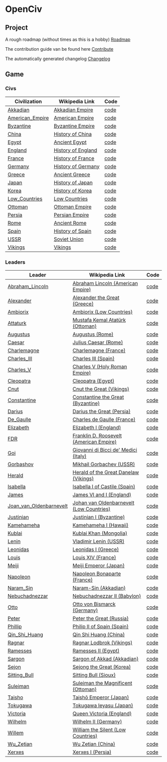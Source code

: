 
# OpenCiv

## Project

A rough roadmap (without times as this is a hobby) [Roadmap](meta/roadmap.md)

The contribution guide van be found here [Contribute](CONTRIBUTE.md)

The automatically generated changelog [Changelog](CHANGELOG.md)

## Game

### Civs

| Civilization | Wikipedia Link | Code |
|--------------|----------------|------|
| [Akkadian](openciv/meta/ideas/civs/akkadian.md) | [Akkadian Empire](https://en.wikipedia.org/wiki/Akkadian_Empire) | [code](openciv/gameplay/civilization/akkadian.py) |
| [American_Empire](openciv/meta/ideas/civs/american_empire.md) | [American Empire](https://en.wikipedia.org/wiki/American_Empire) | [code](openciv/gameplay/civilization/american_empire.py) |
| [Byzantine](openciv/meta/ideas/civs/byzantine.md) | [Byzantine Empire](https://en.wikipedia.org/wiki/Byzantine_Empire) | [code](openciv/gameplay/civilization/byzantine.py) |
| [China](openciv/meta/ideas/civs/china.md) | [History of China](https://en.wikipedia.org/wiki/History_of_China) | [code](openciv/gameplay/civilization/china.py) |
| [Egypt](openciv/meta/ideas/civs/egypt.md) | [Ancient Egypt](https://en.wikipedia.org/wiki/Ancient_Egypt) | [code](openciv/gameplay/civilization/egypt.py) |
| [England](openciv/meta/ideas/civs/england.md) | [History of England](https://en.wikipedia.org/wiki/History_of_England) | [code](openciv/gameplay/civilization/england.py) |
| [France](openciv/meta/ideas/civs/france.md) | [History of France](https://en.wikipedia.org/wiki/History_of_France) | [code](openciv/gameplay/civilization/france.py) |
| [Germany](openciv/meta/ideas/civs/germany.md) | [History of Germany](https://en.wikipedia.org/wiki/History_of_Germany) | [code](openciv/gameplay/civilization/germany.py) |
| [Greece](openciv/meta/ideas/civs/greece.md) | [Ancient Greece](https://en.wikipedia.org/wiki/Ancient_Greece) | [code](openciv/gameplay/civilization/greece.py) |
| [Japan](openciv/meta/ideas/civs/japan.md) | [History of Japan](https://en.wikipedia.org/wiki/History_of_Japan) | [code](openciv/gameplay/civilization/japan.py) |
| [Korea](openciv/meta/ideas/civs/korea.md) | [History of Korea](https://en.wikipedia.org/wiki/History_of_Korea) | [code](openciv/gameplay/civilization/korea.py) |
| [Low_Countries](openciv/meta/ideas/civs/low_countries.md) | [Low Countries](https://en.wikipedia.org/wiki/Low_Countries) | [code](openciv/gameplay/civilization/low_countries.py) |
| [Ottoman](openciv/meta/ideas/civs/ottoman.md) | [Ottoman Empire](https://en.wikipedia.org/wiki/Ottoman_Empire) | [code](openciv/gameplay/civilization/ottoman.py) |
| [Persia](openciv/meta/ideas/civs/persia.md) | [Persian Empire](https://en.wikipedia.org/wiki/Persian_Empire) | [code](openciv/gameplay/civilization/persia.py) |
| [Rome](openciv/meta/ideas/civs/rome.md) | [Ancient Rome](https://en.wikipedia.org/wiki/Ancient_Rome) | [code](openciv/gameplay/civilization/rome.py) |
| [Spain](openciv/meta/ideas/civs/spain.md) | [History of Spain](https://en.wikipedia.org/wiki/History_of_Spain) | [code](openciv/gameplay/civilization/spain.py) |
| [USSR](openciv/meta/ideas/civs/ussr.md) | [Soviet Union](https://en.wikipedia.org/wiki/Soviet_Union) | [code](openciv/gameplay/civilization/ussr.py) |
| [Vikings](openciv/meta/ideas/civs/vikings.md) | [Vikings](https://en.wikipedia.org/wiki/Vikings) | [code](openciv/gameplay/civilization/vikings.py) |


### Leaders

| Leader | Wikipedia Link | Code |
|--------|----------------|------|
| [Abraham_Lincoln](openciv/meta/ideas/leaders/abraham_lincoln.md) | [Abraham Lincoln (American Empire)](https://en.wikipedia.org/wiki/Abraham_Lincoln) | [code](openciv/gameplay/leaders/abraham_lincoln.py) |
| [Alexander](openciv/meta/ideas/leaders/alexander.md) | [Alexander the Great (Greece)](https://en.wikipedia.org/wiki/Alexander_the_Great) | [code](openciv/gameplay/leaders/alexander.py) |
| [Ambiorix](openciv/meta/ideas/leaders/ambiorix.md) | [Ambiorix (Low Countries)](https://en.wikipedia.org/wiki/Ambiorix) | [code](openciv/gameplay/leaders/ambiorix.py) |
| [Attaturk](openciv/meta/ideas/leaders/attaturk.md) | [Mustafa Kemal Atatürk (Ottoman)](https://en.wikipedia.org/wiki/Mustafa_Kemal_Atat%C3%BCrk) | [code](openciv/gameplay/leaders/attaturk.py) |
| [Augustus](openciv/meta/ideas/leaders/augustus.md) | [Augustus (Rome)](https://en.wikipedia.org/wiki/Augustus) | [code](openciv/gameplay/leaders/augustus.py) |
| [Caesar](openciv/meta/ideas/leaders/caesar.md) | [Julius Caesar (Rome)](https://en.wikipedia.org/wiki/Julius_Caesar) | [code](openciv/gameplay/leaders/caesar.py) |
| [Charlemagne](openciv/meta/ideas/leaders/charlemagne.md) | [Charlemagne (France)](https://en.wikipedia.org/wiki/Charlemagne) | [code](openciv/gameplay/leaders/charlemagne.py) |
| [Charles_III](openciv/meta/ideas/leaders/charles_iii.md) | [Charles III (Spain)](https://en.wikipedia.org/wiki/Charles_III_of_Spain) | [code](openciv/gameplay/leaders/charles_iii.py) |
| [Charles_V](openciv/meta/ideas/leaders/charles_v.md) | [Charles V (Holy Roman Empire)](https://en.wikipedia.org/wiki/Charles_V,_Holy_Roman_Emperor) | [code](openciv/gameplay/leaders/charles_v.py) |
| [Cleopatra](openciv/meta/ideas/leaders/cleopatra.md) | [Cleopatra (Egypt)](https://en.wikipedia.org/wiki/Cleopatra) | [code](openciv/gameplay/leaders/cleopatra.py) |
| [Cnut](openciv/meta/ideas/leaders/cnut.md) | [Cnut the Great (Vikings)](https://en.wikipedia.org/wiki/Cnut) | [code](openciv/gameplay/leaders/cnut.py) |
| [Constantine](openciv/meta/ideas/leaders/constantine.md) | [Constantine the Great (Byzantine)](https://en.wikipedia.org/wiki/Constantine_the_Great) | [code](openciv/gameplay/leaders/constantine.py) |
| [Darius](openciv/meta/ideas/leaders/darius.md) | [Darius the Great (Persia)](https://en.wikipedia.org/wiki/Darius_the_Great) | [code](openciv/gameplay/leaders/darius.py) |
| [De_Gaulle](openciv/meta/ideas/leaders/de_gaulle.md) | [Charles de Gaulle (France)](https://en.wikipedia.org/wiki/Charles_de_Gaulle) | [code](openciv/gameplay/leaders/de_gaulle.py) |
| [Elizabeth](openciv/meta/ideas/leaders/elizabeth.md) | [Elizabeth I (England)](https://en.wikipedia.org/wiki/Elizabeth_I) | [code](openciv/gameplay/leaders/elizabeth.py) |
| [FDR](openciv/meta/ideas/leaders/fdr.md) | [Franklin D. Roosevelt (American Empire)](https://en.wikipedia.org/wiki/Franklin_D._Roosevelt) | [code](openciv/gameplay/leaders/fdr.py) |
| [Goi](openciv/meta/ideas/leaders/goi.md) | [Giovanni di Bicci de' Medici (Italy)](https://en.wikipedia.org/wiki/Giovanni_di_Bicci_de%27_Medici) | [code](openciv/gameplay/leaders/goi.py) |
| [Gorbashov](openciv/meta/ideas/leaders/gorbashov.md) | [Mikhail Gorbachev (USSR)](https://en.wikipedia.org/wiki/Mikhail_Gorbachev) | [code](openciv/gameplay/leaders/gorbashov.py) |
| [Herald](openciv/meta/ideas/leaders/herald.md) | [Herald of the Great Danelaw (Vikings)](https://en.wikipedia.org/wiki/Herald_of_the_Great_Danelaw) | [code](openciv/gameplay/leaders/herald.py) |
| [Isabella](openciv/meta/ideas/leaders/isabella.md) | [Isabella I of Castile (Spain)](https://en.wikipedia.org/wiki/Isabella_I_of_Castile) | [code](openciv/gameplay/leaders/isabella.py) |
| [James](openciv/meta/ideas/leaders/james.md) | [James VI and I (England)](https://en.wikipedia.org/wiki/James_VI_and_I) | [code](openciv/gameplay/leaders/james.py) |
| [Joan_van_Oldenbarnevelt](openciv/meta/ideas/leaders/joan_van_oldenbarnevelt.md) | [Johan van Oldenbarnevelt (Low Countries)](https://en.wikipedia.org/wiki/Johan_van_Oldenbarnevelt) | [code](openciv/gameplay/leaders/joan_van_oldenbarnevelt.py) |
| [Justinian](openciv/meta/ideas/leaders/justinian.md) | [Justinian I (Byzantine)](https://en.wikipedia.org/wiki/Justinian_I) | [code](openciv/gameplay/leaders/justinian.py) |
| [Kamehameha](openciv/meta/ideas/leaders/kamehameha.md) | [Kamehameha I (Hawaii)](https://en.wikipedia.org/wiki/Kamehameha_I) | [code](openciv/gameplay/leaders/kamehameha.py) |
| [Kublai](openciv/meta/ideas/leaders/kublai.md) | [Kublai Khan (Mongolia)](https://en.wikipedia.org/wiki/Kublai_Khan) | [code](openciv/gameplay/leaders/kublai.py) |
| [Lenin](openciv/meta/ideas/leaders/lenin.md) | [Vladimir Lenin (USSR)](https://en.wikipedia.org/wiki/Vladimir_Lenin) | [code](openciv/gameplay/leaders/lenin.py) |
| [Leonidas](openciv/meta/ideas/leaders/leonidas.md) | [Leonidas I (Greece)](https://en.wikipedia.org/wiki/Leonidas_I) | [code](openciv/gameplay/leaders/leonidas.py) |
| [Louis](openciv/meta/ideas/leaders/louis.md) | [Louis XIV (France)](https://en.wikipedia.org/wiki/Louis_XIV) | [code](openciv/gameplay/leaders/louis.py) |
| [Meiji](openciv/meta/ideas/leaders/meiji.md) | [Meiji Emperor (Japan)](https://en.wikipedia.org/wiki/Meiji_(emperor)) | [code](openciv/gameplay/leaders/meiji.py) |
| [Napoleon](openciv/meta/ideas/leaders/napoleon.md) | [Napoleon Bonaparte (France)](https://en.wikipedia.org/wiki/Napoleon) | [code](openciv/gameplay/leaders/napoleon.py) |
| [Naram_Sin](openciv/meta/ideas/leaders/naram_sin.md) | [Naram-Sin (Akkadian)](https://en.wikipedia.org/wiki/Naram-Sin_of_Akkad) | [code](openciv/gameplay/leaders/naram_sin.py) |
| [Nebuchadnezzar](openciv/meta/ideas/leaders/nebuchadnezzar.md) | [Nebuchadnezzar II (Babylon)](https://en.wikipedia.org/wiki/Nebuchadnezzar_II) | [code](openciv/gameplay/leaders/nebuchadnezzar.py) |
| [Otto](openciv/meta/ideas/leaders/otto.md) | [Otto von Bismarck (Germany)](https://en.wikipedia.org/wiki/Otto_von_Bismarck) | [code](openciv/gameplay/leaders/otto.py) |
| [Peter](openciv/meta/ideas/leaders/peter.md) | [Peter the Great (Russia)](https://en.wikipedia.org/wiki/Peter_the_Great) | [code](openciv/gameplay/leaders/peter.py) |
| [Phillip](openciv/meta/ideas/leaders/phillip.md) | [Philip II of Spain (Spain)](https://en.wikipedia.org/wiki/Philip_II_of_Spain) | [code](openciv/gameplay/leaders/phillip.py) |
| [Qin_Shi_Huang](openciv/meta/ideas/leaders/qin_shi_huang.md) | [Qin Shi Huang (China)](https://en.wikipedia.org/wiki/Qin_Shi_Huang) | [code](openciv/gameplay/leaders/qin_shi_huang.py) |
| [Ragnar](openciv/meta/ideas/leaders/ragnar.md) | [Ragnar Lodbrok (Vikings)](https://en.wikipedia.org/wiki/Ragnar_Lodbrok) | [code](openciv/gameplay/leaders/ragnar.py) |
| [Ramesses](openciv/meta/ideas/leaders/ramesses.md) | [Ramesses II (Egypt)](https://en.wikipedia.org/wiki/Ramesses_II) | [code](openciv/gameplay/leaders/ramesses.py) |
| [Sargon](openciv/meta/ideas/leaders/sargon.md) | [Sargon of Akkad (Akkadian)](https://en.wikipedia.org/wiki/Sargon_of_Akkad) | [code](openciv/gameplay/leaders/sargon.py) |
| [Sejon](openciv/meta/ideas/leaders/sejon.md) | [Sejong the Great (Korea)](https://en.wikipedia.org/wiki/Sejong_the_Great) | [code](openciv/gameplay/leaders/sejon.py) |
| [Sitting_Bull](openciv/meta/ideas/leaders/sitting_bull.md) | [Sitting Bull (Sioux)](https://en.wikipedia.org/wiki/Sitting_Bull) | [code](openciv/gameplay/leaders/sitting_bull.py) |
| [Suleiman](openciv/meta/ideas/leaders/suleiman.md) | [Suleiman the Magnificent (Ottoman)](https://en.wikipedia.org/wiki/Suleiman_the_Magnificent) | [code](openciv/gameplay/leaders/suleiman.py) |
| [Taisho](openciv/meta/ideas/leaders/taisho.md) | [Taishō Emperor (Japan)](https://en.wikipedia.org/wiki/Taish%C5%8D_Emperor) | [code](openciv/gameplay/leaders/taisho.py) |
| [Tokugawa](openciv/meta/ideas/leaders/tokugawa.md) | [Tokugawa Ieyasu (Japan)](https://en.wikipedia.org/wiki/Tokugawa_Ieyasu) | [code](openciv/gameplay/leaders/tokugawa.py) |
| [Victoria](openciv/meta/ideas/leaders/victoria.md) | [Queen Victoria (England)](https://en.wikipedia.org/wiki/Queen_Victoria) | [code](openciv/gameplay/leaders/victoria.py) |
| [Wilhelm](openciv/meta/ideas/leaders/wilhelm.md) | [Wilhelm II (Germany)](https://en.wikipedia.org/wiki/Wilhelm_II,_German_Emperor) | [code](openciv/gameplay/leaders/wilhelm.py) |
| [Willem](openciv/meta/ideas/leaders/willem.md) | [William the Silent (Low Countries)](https://en.wikipedia.org/wiki/William_the_Silent) | [code](openciv/gameplay/leaders/willem.py) |
| [Wu_Zetian](openciv/meta/ideas/leaders/wu_zetian.md) | [Wu Zetian (China)](https://en.wikipedia.org/wiki/Wu_Zetian) | [code](openciv/gameplay/leaders/wu_zetian.py) |
| [Xerxes](openciv/meta/ideas/leaders/xerxes.md) | [Xerxes I (Persia)](https://en.wikipedia.org/wiki/Xerxes_I) | [code](openciv/gameplay/leaders/xerxes.py) |
